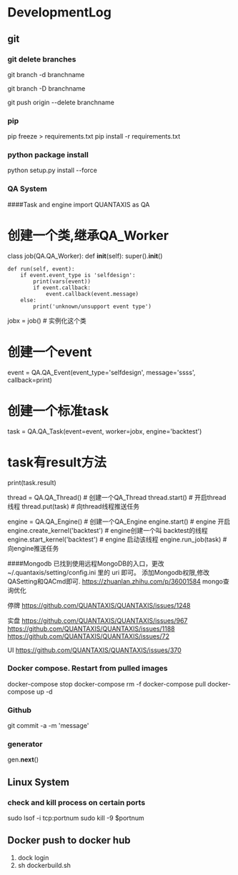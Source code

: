 # DevelopmentLog


## git

### git delete branches

git branch -d branchname

git branch -D branchname

git push origin --delete branchname

### pip

pip freeze > requirements.txt
pip install -r requirements.txt

### python package install

python setup.py install --force

### QA System
####Task and engine
import QUANTAXIS as QA




# 创建一个类,继承QA_Worker


class job(QA.QA_Worker):
    def __init__(self):
        super().__init__()

    def run(self, event):
        if event.event_type is 'selfdesign':
            print(vars(event))
            if event.callback:
                event.callback(event.message)
        else:
            print('unknown/unsupport event type')


jobx = job()  # 实例化这个类

# 创建一个event
event = QA.QA_Event(event_type='selfdesign', message='ssss', callback=print)

# 创建一个标准task
task = QA.QA_Task(event=event, worker=jobx, engine='backtest')

# task有result方法
print(task.result)

thread = QA.QA_Thread()  # 创建一个QA_Thread
thread.start()  # 开启thread 线程
thread.put(task)  # 向thread线程推送任务

engine = QA.QA_Engine()  # 创建一个QA_Engine
engine.start()  # engine 开启
engine.create_kernel('backtest')  # engine创建一个叫 backtest的线程
engine.start_kernel('backtest')  # engine 启动该线程
engine.run_job(task)  # 向engine推送任务


####Mongodb
已找到使用远程MongoDB的入口，更改 ~/.quantaxis/setting/config.ini 里的 uri 即可。
添加Mongodb权限,修改QASetting和QACmd即可.
https://zhuanlan.zhihu.com/p/36001584 mongo查询优化

停牌 https://github.com/QUANTAXIS/QUANTAXIS/issues/1248

实盘 https://github.com/QUANTAXIS/QUANTAXIS/issues/967
https://github.com/QUANTAXIS/QUANTAXIS/issues/1188
https://github.com/QUANTAXIS/QUANTAXIS/issues/72

UI https://github.com/QUANTAXIS/QUANTAXIS/issues/370

### Docker compose. Restart from pulled images

docker-compose stop
docker-compose rm -f
docker-compose pull
docker-compose up -d

### Github

 git commit -a -m 'message'

### generator
gen.__next__()


## Linux System
### check and kill process on certain ports
sudo lsof -i tcp:portnum
sudo kill -9 $portnum

## Docker push to docker hub
1. dock login
2. sh dockerbuild.sh
